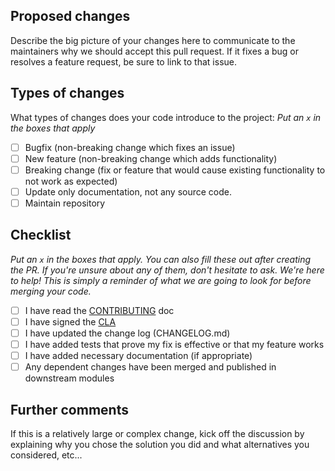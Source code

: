 ## Proposed changes

Describe the big picture of your changes here to communicate to the maintainers why we should accept this pull request.
If it fixes a bug or resolves a feature request, be sure to link to that issue.

## Types of changes

What types of changes does your code introduce to the project: _Put an `x` in the boxes that apply_

-   [ ] Bugfix (non-breaking change which fixes an issue)
-   [ ] New feature (non-breaking change which adds functionality)
-   [ ] Breaking change (fix or feature that would cause existing functionality to not work as expected)
-   [ ] Update only documentation, not any source code.
-   [ ] Maintain repository

## Checklist

_Put an `x` in the boxes that apply. You can also fill these out after creating the PR. If you're unsure about any of
them, don't hesitate to ask. We're here to help! This is simply a reminder of what we are going to look for before
merging your code._

-   [ ] I have read the [CONTRIBUTING](https://github.com/lets-fiware/node-red-contrib-NGSI-LD/blob/main/CONTRIBUTING.md) doc
-   [ ] I have signed the [CLA](https://github.com/lets-fiware/node-red-contrib-NGSI-LD/blob/main/node-red-contrib-NGSI-LD-individual-cla.pdf)
-   [ ] I have updated the change log (CHANGELOG.md)
-   [ ] I have added tests that prove my fix is effective or that my feature works
-   [ ] I have added necessary documentation (if appropriate)
-   [ ] Any dependent changes have been merged and published in downstream modules

## Further comments

If this is a relatively large or complex change, kick off the discussion by explaining why you chose the solution you
did and what alternatives you considered, etc...

